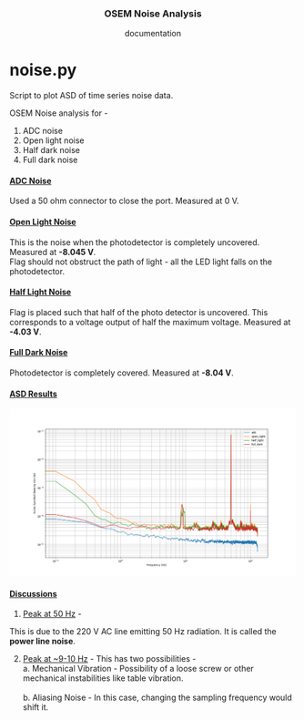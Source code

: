 

<h3 align="center">OSEM Noise Analysis</h3>

<p align="center"> documentation <br></p>

# noise.py <a name = "noise"></a>

Script to plot ASD of time series noise data.

OSEM Noise analysis for -
1. ADC noise
2. Open light noise
3. Half dark noise
4. Full dark noise

<h4><u>ADC Noise</h4></u>

Used a 50 ohm connector to close the port. Measured at 0 V.

<h4><u>Open Light Noise</h4></u>

This is the noise when the photodetector is completely uncovered. Measured at <b>-8.045 V</b>. <br>
Flag should not obstruct the path of light - all the LED light falls on the photodetector.

<h4><u>Half Light Noise</h4></u>

Flag is placed such that half of the photo detector is uncovered. This corresponds to a voltage output of half the maximum voltage. Measured at <b>-4.03 V</b>.

<h4><u>Full Dark Noise</h4></u>

Photodetector is completely covered. Measured at <b>-8.04 V</b>.

<h4><u>ASD Results</h4></u>

![plot](plot_ASD.png)

<h4><u>Discussions</h4></u>

1. <u>Peak at 50 Hz</u> - <br>

This is due to the 220 V AC line emitting 50 Hz radiation. It is called the <b>power line noise</b>.

2. <u>Peak at ~9-10 Hz</u> - This has two possibilities - <br>
    a. Mechanical Vibration - Possibility of a loose screw or other mechanical instabilities like table vibration. <br><br>
    b. Aliasing Noise - In this case, changing the sampling frequency would shift it.